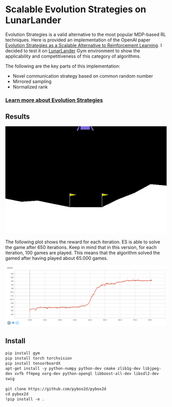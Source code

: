 # Scalable Evolution Strategies on LunarLander

Evolution Strategies is a valid alternative to the most popular MDP-based RL techniques. Here is provided an implementation of the OpenAI paper [Evolution Strategies as a
Scalable Alternative to Reinforcement Learning](https://arxiv.org/pdf/1703.03864.pdf). I decided to test it on [LunarLander](https://gym.openai.com/envs/LunarLanderContinuous-v2/) Gym environment to show the applicability and competitiveness of this category of algorithms.

The following are the key parts of this implementation:
- Novel communication strategy based on common random number
- Mirrored sampling
- Normalized rank


### [Learn more about Evolution Strategies](../README.md)



## Results

![LunarLander](imgs/LunarLanderContinuous.gif)

The following plot shows the reward for each iteration. ES is able to solve the game after 650 iterations. Keep in mind that in this version, for each iteration, 100 games are played. This means that the algorithm solved the gamed after having played about 65.000 games.

![results](imgs/plot_rewards.png)


## Install

```
pip install gym
pip install torch torchvision
pip install tensorboardX
apt-get install -y python-numpy python-dev cmake zlib1g-dev libjpeg-dev xvfb ffmpeg xorg-dev python-opengl libboost-all-dev libsdl2-dev swig

git clone https://github.com/pybox2d/pybox2d
cd pybox2d
!pip install -e .
```

